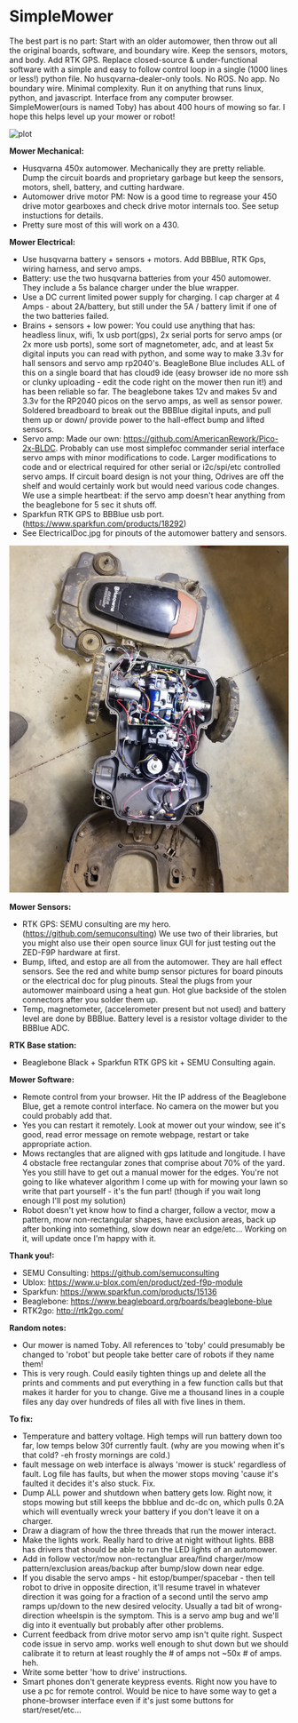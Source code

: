 # SimpleMower
The best part is no part: Start with an older automower, then throw out all the original boards, software, and boundary wire. Keep the sensors, motors, and body. Add RTK GPS. Replace closed-source & under-functional software with a simple and easy to follow control loop in a single (1000 lines or less!) python file. No husqvarna-dealer-only tools. No ROS. No app. No boundary wire. Minimal complexity. Run it on anything that runs linux, python, and javascript. Interface from any computer browser. SimpleMower(ours is named Toby) has about 400 hours of mowing so far. I hope this helps level up your mower or robot! 

![plot](./Toby.jpg)

**Mower Mechanical:**
  - Husqvarna 450x automower. Mechanically they are pretty reliable. Dump the circuit boards and proprietary garbage but keep the sensors, motors, shell, battery, and cutting hardware.
  - Automower drive motor PM: Now is a good time to regrease your 450 drive motor gearboxes and check drive motor internals too. See setup instuctions for details.
  - Pretty sure most of this will work on a 430.

**Mower Electrical:**
  - Use husqvarna battery + sensors + motors. Add BBBlue, RTK Gps, wiring harness, and servo amps.
  - Battery: use the two husqvarna batteries from your 450 automower. They include a 5s balance charger under the blue wrapper.
  - Use a DC current limited power supply for charging. I cap charger at 4 Amps - about 2A/battery, but still under the 5A / battery limit if one of the two batteries failed.
  - Brains + sensors + low power: You could use anything that has: headless linux, wifi, 1x usb port(gps), 2x serial ports for servo amps (or 2x more usb ports), some sort of magnetometer, adc, and at least 5x digital inputs you can read with python, and some way to make 3.3v for hall sensors and servo amp rp2040's. BeagleBone Blue includes ALL of this on a single board that has cloud9 ide (easy browser ide no more ssh or clunky uploading - edit the code right on the mower then run it!) and has been reliable so far. The beaglebone takes 12v and makes 5v and 3.3v for the RP2040 picos on the servo amps, as well as sensor power. Soldered breadboard to break out the BBBlue digital inputs, and pull them up or down/ provide power to the hall-effect bump and lifted sensors.
  - Servo amp: Made our own: https://github.com/AmericanRework/Pico-2x-BLDC. Probably can use most simplefoc commander serial interface servo amps with minor modifications to code. Larger modifications to code and or electrical required for other serial or i2c/spi/etc controlled servo amps. If circuit board design is not your thing, Odrives are off the shelf and would certainly work but would need various code changes. We use a simple heartbeat: if the servo amp doesn't hear anything from the beaglebone for 5 sec it shuts off.
  - Sparkfun RTK GPS to BBBlue usb port. (https://www.sparkfun.com/products/18292) 
  - See ElectricalDoc.jpg for pinouts of the automower battery and sensors. 

![plot](./Installed450x.jpg)

**Mower Sensors:**
  - RTK GPS: SEMU consulting are my hero. (https://github.com/semuconsulting) We use two of their libraries, but you might also use their open source linux GUI for just testing out the ZED-F9P hardware at first.
  - Bump, lifted, and estop are all from the automower. They are hall effect sensors. See the red and white bump sensor pictures for board pinouts or the electrical doc for plug pinouts. Steal the plugs from your automower mainboard using a heat gun. Hot glue backside of the stolen connectors after you solder them up.
  - Temp, magnetometer, (accelerometer present but not used) and battery level are done by BBBlue. Battery level is a resistor voltage divider to the BBBlue ADC.

**RTK Base station:**
  - Beaglebone Black + Sparkfun RTK GPS kit + SEMU Consulting again.

**Mower Software:**
  -  Remote control from your browser. Hit the IP address of the Beaglebone Blue, get a remote control interface. No camera on the mower but you could probably add that.
  - Yes you can restart it remotely. Look at mower out your window, see it's good, read error message on remote webpage, restart or take appropriate action.
  - Mows rectangles that are aligned with gps latitude and longitude. I have 4 obstacle free rectangular zones that comprise about 70% of the yard. Yes you still have to get out a manual mower for the edges. You're not going to like whatever algorithm I come up with for mowing your lawn so write that part yourself - it's the fun part! (though if you wait long enough I'll post my solution)
  - Robot doesn't yet know how to find a charger, follow a vector, mow a pattern, mow non-rectangular shapes, have exclusion areas, back up after bonking into something, slow down near an edge/etc... Working on it, will update once I'm happy with it.

**Thank you!:**
  - SEMU Consulting: https://github.com/semuconsulting
  - Ublox: https://www.u-blox.com/en/product/zed-f9p-module
  - Sparkfun: https://www.sparkfun.com/products/15136
  - Beaglebone: https://www.beagleboard.org/boards/beaglebone-blue
  - RTK2go: http://rtk2go.com/

**Random notes:**
  - Our mower is named Toby. All references to 'toby' could presumably be changed to 'robot' but people take better care of robots if they name them!
  - This is very rough. Could easily tighten things up and delete all the prints and comments and put everything in a few function calls but that makes it harder for you to change. Give me a thousand lines in a couple files any day over hundreds of files all with five lines in them. 


**To fix:**
  - Temperature and battery voltage. High temps will run battery down too far, low temps below 30f currently fault. (why are you mowing when it's that cold? -eh frosty mornings are cold.)
  - fault message on web interface is always 'mower is stuck' regardless of fault. Log file has faults, but when the mower stops moving 'cause it's faulted it decides it's also stuck. Fix.
  - Dump ALL power and shutdown when battery gets low. Right now, it stops mowing but still keeps the bbblue and dc-dc on, which pulls 0.2A which will eventually wreck your battery if you don't leave it on a charger.
  - Draw a diagram of how the three threads that run the mower interact.
  - Make the lights work. Really hard to drive at night without lights. BBB has drivers that should be able to run the LED lights of an automower.
  - Add in follow vector/mow non-rectangluar area/find charger/mow pattern/exclusion areas/backup after bump/slow down near edge.
  - If you disable the servo amps - hit estop/bumper/spacebar - then tell robot to drive in opposite direction, it'll resume travel in whatever direction it was going for a fraction of a second until the servo amp ramps up/down to the new desired velocity. Usually a tad bit of wrong-direction wheelspin is the symptom. This is a servo amp bug and we'll dig into it eventually but probably after other problems.
  - Current feedback from drive motor servo amp isn't quite right. Suspect code issue in servo amp. works well enough to shut down but we should calibrate it to return at least roughly the # of amps not ~50x # of amps. heh.
  - Write some better 'how to drive' instructions.
  - Smart phones don't generate keypress events. Right now you have to use a pc for remote control. Would be nice to have some way to get a phone-browser interface even if it's just some buttons for start/reset/etc...
